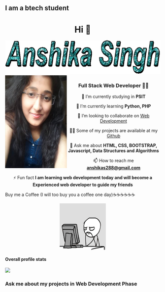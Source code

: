 

## I am a btech student 



<h1 align="center">Hi 👋</h1>

<div align="center">
<img src="https://github.com/singhanshika311/readme/blob/main/anshu.gif" width=800 height=110>
 </div>
<img src="https://github.com/singhanshika311/singhanshika311/blob/main/new.jpeg" width=200 height=300 align="left">

<div align="center">

<h3 align="center">Full Stack Web Developer 👨‍💻</h3>

 🔭 I’m currently studying in **PSIT**

🌱 I’m currently learning **Python, PHP**

👯 I’m looking to collaborate on [Web Development](https://github.com/singhanshika311)

👨‍💻 Some of my projects are available at my [Github](https://github.com/singhanshika311?tab=repositories)

💬 Ask me about **HTML, CSS, BOOTSTRAP, Javascript, Data Structures and Algorithms**

📫 How to reach me **anshikas288@gmail.com**

⚡ Fun fact **I am learning web development today and will become a Experienced web developer to guide my friends**

</div>

Buy me a Coffee (I will too buy you a coffee one day)☕☕☕☕☕☕

<div align="center">
<img src="https://github.com/singhanshika311/readme/blob/main/Frustrated_programmer.gif" width=150 height=150>
 </div>
 
 #### Overall profile stats
![](https://github-readme-stats.vercel.app/api?username=singhanshika311&count_private=true&theme=merko&show_icons=true&hide=prs)




### Ask me about my projects in Web Development Phase
